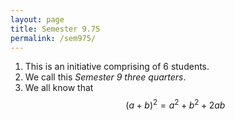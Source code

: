 ```yaml
---
layout: page
title: Semester 9.75
permalink: /sem975/
---
```


1. This is an initiative comprising of 6 students.
2. We call this *Semester 9 three quarters*.
3. We all know that $$(a+b)^2=a^2+b^2+2ab$$
